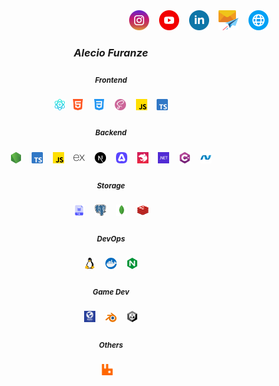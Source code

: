 <div align="end">
    <a target="_blank" href="https://instagram.com/alec1o"><img width="32px" src="/instagram.png" alt="instagram"/></a>
&nbsp;&nbsp;
    <a target="_blank" href="https://youtube.com/@alec1o"><img width="32px" src="/youtube.png" alt="youtube"/></a>
&nbsp;&nbsp;
    <a target="_blank" href="https://linkedin.com/in/alec1o/"><img width="32px" src="/linkedin.png" alt="linkedin"/></a>
&nbsp;&nbsp;
    <a target="_blank" href="mailto://i@alecio.me"><img width="32px" src="/email.png" alt="email"/></a>
&nbsp;&nbsp;
    <a target="_blank" href="http://www.alecio.me/"><img width="32px" src="/website.png" alt="website"/></a>
</div>

<div align="center">
    
### _Alecio Furanze_

</div>

<div align="center">
<tr>
<td>
<h4>
    <h5>
        <sub><strong>Frontend</strong></sub>
    </h5>
    <sub><img width="18px" src="/react.png" /></sub>&nbsp;&nbsp;
    <sub><img width="18px" src="/html.png" /></sub> &nbsp;&nbsp;
    <sub><img width="18px" src="/css.png" /></sub> &nbsp;&nbsp;
    <sub><img width="18px" src="/sass.png" /></sub> &nbsp;&nbsp;
    <sub><img width="18px" src="/js.png" /></sub> &nbsp;&nbsp;
    <sub><img width="18px" src="/typescript.png" /></sub>
</h4>

<h4>
    <h5>
        <sub><strong>Backend</strong></sub>
    </h5>
    <sub><img width="18px" src="/nodejs.png" /></sub> &nbsp;&nbsp;
    <sub><img width="18px" src="/typescript.png" /></sub> &nbsp;&nbsp;
    <sub><img width="18px" src="/js.png" /></sub> &nbsp;&nbsp;
    <sub><img width="18px" src="/expressjs2.png" /></sub> &nbsp;&nbsp;
    <sub><img width="18px" src="/nextjs.svg" /></sub> &nbsp;&nbsp;
    <sub><img width="18px" src="/adonisjs.png" /></sub>  &nbsp;&nbsp;
    <sub><img width="18px" src="/nestjs.png" /></sub> &nbsp;&nbsp;
    <sub><img width="18px" src="/dotnet.png" /></sub> &nbsp;&nbsp;
    <sub><img width="18px" src="/c-sharp.png" /></sub> &nbsp;&nbsp;
    <sub><img width="18px" src="/aspnet.webp" /></sub>
</h4>

<h4>
    <h5>
        <sub><strong>Storage</strong></sub>
    </h5>
    <sub><img width="18px" src="/sql.png" /></sub> &nbsp;&nbsp;
    <sub><img width="18px" src="/postgre.png" /></sub> &nbsp;&nbsp;
    <sub><img width="18px" src="/mongodb.png" /></sub> &nbsp;&nbsp;
    <sub><img width="18px" src="/redis.png" /></sub>
</h4>

<h4>
    <h5>
        <sub><strong>DevOps</strong></sub>
    </h5>
    <sub><img width="18px" src="/linux.png" /></sub> &nbsp;&nbsp;
    <sub><img width="18px" src="/docker.png" /></sub> &nbsp;&nbsp;
    <sub><img width="18px" src="/nginx.png" /></sub>
</h4>

<h4>
    <h5>
        <sub><strong>Game Dev</strong></sub>
    </h5>
    <sub><img width="18px" src="/flaxengine.png" /></sub> &nbsp;&nbsp;
    <sub><img width="18px" src="/blender3d.png" /></sub> &nbsp;&nbsp;
    <sub><img width="18px" src="/unityengine.png" /></sub>
</h4>

<h4>
    <h5>
        <sub><strong>Others</strong></sub>
    </h5>
    <sub><img width="18px" src="/rabbitmq.png" /></sub> &nbsp;&nbsp;
</h4>
</td>
</tr>
</div>
    
